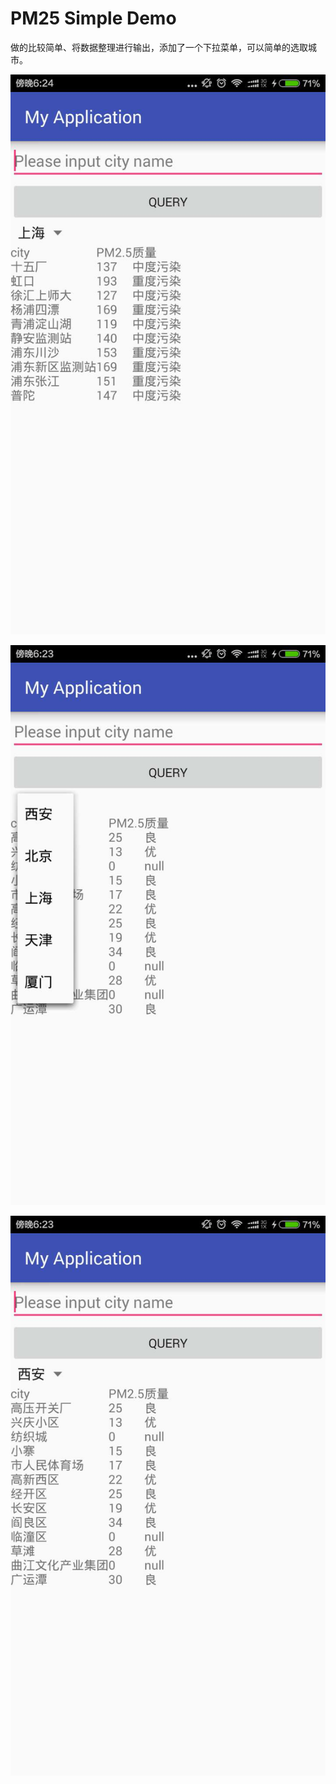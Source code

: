 # PM25 Simple Demo

做的比较简单、将数据整理进行输出，添加了一个下拉菜单，可以简单的选取城市。

![Alt text](./image/1.jpg)

![Alt text](./image/2.jpg)

![Alt text](./image/3.jpg)
